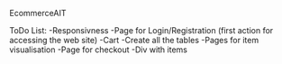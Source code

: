 EcommerceAIT

ToDo List:
-Responsivness
-Page for Login/Registration (first action for accessing the web site)
-Cart
-Create all the tables
-Pages for item visualisation
-Page for checkout
-Div with items
